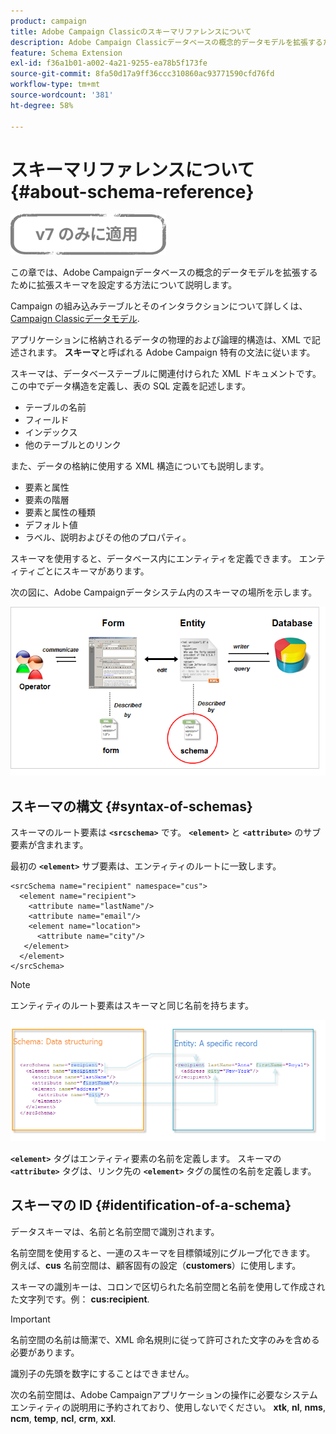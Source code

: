 ```yaml
---
product: campaign
title: Adobe Campaign Classicのスキーマリファレンスについて
description: Adobe Campaign Classicデータベースの概念的データモデルを拡張するための拡張スキーマの設定方法について説明します。
feature: Schema Extension
exl-id: f36a1b01-a002-4a21-9255-ea78b5f173fe
source-git-commit: 8fa50d17a9ff36ccc310860ac93771590cfd76fd
workflow-type: tm+mt
source-wordcount: '381'
ht-degree: 58%

---
```


# スキーマリファレンスについて{#about-schema-reference}

![](../../assets/v7-only.svg)

この章では、Adobe Campaignデータベースの概念的データモデルを拡張するために拡張スキーマを設定する方法について説明します。

Campaign の組み込みテーブルとそのインタラクションについて詳しくは、 [Campaign Classicデータモデル](https://helpx.adobe.com/jp/campaign/kb/acc-datamodel.html).

アプリケーションに格納されるデータの物理的および論理的構造は、XML で記述されます。 **スキーマ**&#x200B;と呼ばれる Adobe Campaign 特有の文法に従います。

スキーマは、データベーステーブルに関連付けられた XML ドキュメントです。 この中でデータ構造を定義し、表の SQL 定義を記述します。

* テーブルの名前
* フィールド
* インデックス
* 他のテーブルとのリンク

また、データの格納に使用する XML 構造についても説明します。

* 要素と属性
* 要素の階層
* 要素と属性の種類
* デフォルト値
* ラベル、説明およびその他のプロパティ。

スキーマを使用すると、データベース内にエンティティを定義できます。 エンティティごとにスキーマがあります。

次の図に、Adobe Campaignデータシステム内のスキーマの場所を示します。

![](assets/reference_schema_intro.png)

## スキーマの構文 {#syntax-of-schemas}

スキーマのルート要素は **`<srcschema>`** です。 **`<element>`** と **`<attribute>`** のサブ要素が含まれます。

最初の **`<element>`** サブ要素は、エンティティのルートに一致します。

```
<srcSchema name="recipient" namespace="cus">
  <element name="recipient">  
    <attribute name="lastName"/>
    <attribute name="email"/>
    <element name="location">
      <attribute name="city"/>
   </element>
  </element>
</srcSchema>
```

>[!NOTE]
>
>エンティティのルート要素はスキーマと同じ名前を持ちます。

![](assets/s_ncs_configuration_schema_and_entity.png)

**`<element>`** タグはエンティティ要素の名前を定義します。 スキーマの **`<attribute>`** タグは、リンク先の **`<element>`** タグの属性の名前を定義します。

## スキーマの ID {#identification-of-a-schema}

データスキーマは、名前と名前空間で識別されます。

名前空間を使用すると、一連のスキーマを目標領域別にグループ化できます。 例えば、**cus** 名前空間は、顧客固有の設定（**customers**）に使用します。

スキーマの識別キーは、コロンで区切られた名前空間と名前を使用して作成された文字列です。例： **cus:recipient**.

>[!IMPORTANT]
>
>名前空間の名前は簡潔で、XML 命名規則に従って許可された文字のみを含める必要があります。
>
>識別子の先頭を数字にすることはできません。
>
>次の名前空間は、Adobe Campaignアプリケーションの操作に必要なシステムエンティティの説明用に予約されており、使用しないでください。 **xtk**, **nl**, **nms**, **ncm**, **temp**, **ncl**, **crm**, **xxl**.

